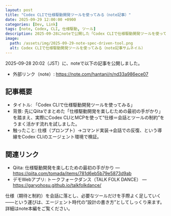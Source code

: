 ```yaml
---
layout: post
title: "Codex CLIで仕様駆動開発ツールを使ってみる（note記事）"
date: 2025-09-29 12:00:00 +0900
categories: [Dev, Link]
tags: [note, Codex, CLI, 仕様駆動, ツール]
description: 2025-09-28にnoteで公開した「Codex CLIで仕様駆動開発ツールを使ってみる」の概要紹介。Qiita記事のフォローアップと、デモWebアプリ（トークフォークダンス）へのリンクを掲載。
image:
  path: /assets/img/2025-09-29-note-spec-driven-tool.png
  alt: Codex CLIで仕様駆動開発ツールを使ってみる（note記事サムネイル）
---
```


2025-09-28 20:02（JST）に、noteで以下の記事を公開しました。

- 外部リンク（note）: <https://note.com/hantani/n/nd33a986ece07>

## 記事概要

- タイトル: 「Codex CLIで仕様駆動開発ツールを使ってみる」
- 背景: 先にQiitaでまとめた「仕様駆動開発を楽しむための最初の手がかり」を踏まえ、実際にCodex CLIとMCPを使って“仕様＝会話とツールの制約”をうまく活かす流れを試しました。
- 触ったこと: 仕様（プロンプト）→コマンド実装→会話での反復、という導線をCodex CLIのエージェント環境で検証。

## 関連リンク

- Qiita: 仕様駆動開発を楽しむための最初の手がかり — <https://qiita.com/tomada/items/781d6eb5b79e5873d9ab>
- デモWebアプリ: トークフォークダンス（TALK FOLK DANCE） — <https://garyohosu.github.io/talkfolkdance/>

仕様（期待と制約）を会話に落とし、必要なツールだけを手際よく足していく——という運びは、エージェント時代の“設計の書き方”としてしっくり来ます。詳細はnote本編をご覧ください。
